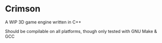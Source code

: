 # Crimson
A WIP 3D game engine written in C++

Should be compilable on all platforms, though only tested with GNU Make & GCC
